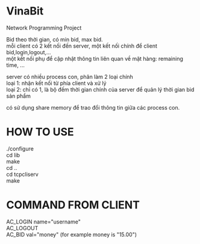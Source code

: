 VinaBit
=======

Network Programming Project

Bid theo thời gian, có min bid, max bid.<br/>
mỗi client có 2 kết nối đến server, một kết nối chính để client bid,login,logout,...<br/>
một kết nối phụ để cập nhật thông tin liên quan về mặt hàng: remaining time, ...<br/>

server có nhiều process con, phân làm 2 loại chính<br/>
loại 1: nhận kết nối từ phía client và xử lý<br/>
loại 2: chỉ có 1, là bộ đếm thời gian chính của server để quản lý thời gian bid sản phẩm<br/>

có sử dụng share memory để trao đổi thông tin giữa các process con.

HOW TO USE
==========

./configure<br/>
cd lib<br/>
make<br/>
cd ..<br/>
cd tcpcliserv<br/>
make<br/>

COMMAND FROM CLIENT
===================

AC_LOGIN name="username"<br/>
AC_LOGOUT<br/>
AC_BID val="money"  (for example money is "15.00")<br/>
